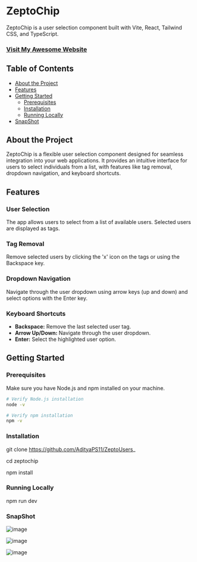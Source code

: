 # ZeptoChip

ZeptoChip is a user selection component built with Vite, React, Tailwind CSS, and TypeScript.

### [Visit My Awesome Website](https://zeptousers.netlify.app/)


## Table of Contents

- [About the Project](#about-the-project)
- [Features](#features)
- [Getting Started](#getting-started)
  - [Prerequisites](#prerequisites)
  - [Installation](#installation)
  - [Running Locally](#running-locally)
- [SnapShot](#snapshot)

## About the Project

ZeptoChip is a flexible user selection component designed for seamless integration into your web applications. It provides an intuitive interface for users to select individuals from a list, with features like tag removal, dropdown navigation, and keyboard shortcuts.

## Features

### User Selection

The app allows users to select from a list of available users. Selected users are displayed as tags.

### Tag Removal

Remove selected users by clicking the 'x' icon on the tags or using the Backspace key.

### Dropdown Navigation

Navigate through the user dropdown using arrow keys (up and down) and select options with the Enter key.

### Keyboard Shortcuts

- **Backspace:** Remove the last selected user tag.
- **Arrow Up/Down:** Navigate through the user dropdown.
- **Enter:** Select the highlighted user option.

## Getting Started

### Prerequisites

Make sure you have Node.js and npm installed on your machine.

```bash
# Verify Node.js installation
node -v

# Verify npm installation
npm -v
```
### Installation
git clone https://github.com/AdityaPS11/ZeptoUsers_

cd zeptochip

npm install

### Running Locally
npm run dev

### SnapShot
![image](https://github.com/AdityaPS11/ZeptoUsers_/assets/124509401/a6e36f2c-d723-4763-8984-8429ac1ed23d)

![image](https://github.com/AdityaPS11/ZeptoUsers_/assets/124509401/1e73c785-677e-426d-9d0c-24878eae7028)

![image](https://github.com/AdityaPS11/ZeptoUsers_/assets/124509401/a97b014b-cb10-43af-8236-f70cec05a8c6)







